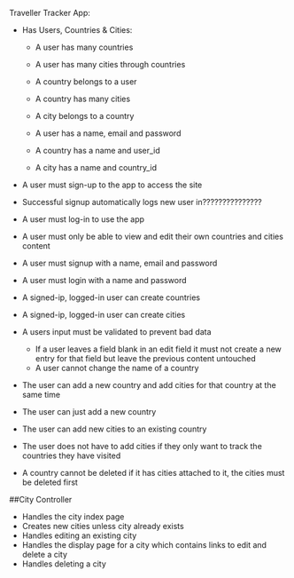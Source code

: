 
Traveller Tracker App:

* Has Users, Countries & Cities:

	* A user has many countries
	* A user has many cities through countries

	* A country belongs to a user
	* A country has many cities

	* A city belongs to a country

	* A user has a name, email and password
	* A country has a name and user_id
	* A city has a name and country_id

* A user must sign-up to the app to access the site
* Successful signup automatically logs new user in???????????????
* A user must log-in to use the app
* A user must only be able to view and edit their own countries and cities content
* A user must signup with a name, email and password
* A user must login with a name and password

* A signed-ip, logged-in user can create countries 
* A signed-ip, logged-in user can create cities

* A users input must be validated to prevent bad data
	* If a user leaves a field blank in an edit field it must not create a new entry for that field but leave the
	previous content untouched
	* A user cannot change the name of a country

* The user can add a new country and add cities for that country at the same time
* The user can just add a new country
* The user can add new cities to an existing country	
* The user does not have to add cities if they only want to track the countries they have visited

* A country cannot be deleted if it has cities attached to it, the cities must be deleted first

##City Controller
* Handles the city index page
* Creates new cities unless city already exists
* Handles editing an existing city
* Handles the display page for a city which contains links to edit and delete a city
* Handles deleting a city

